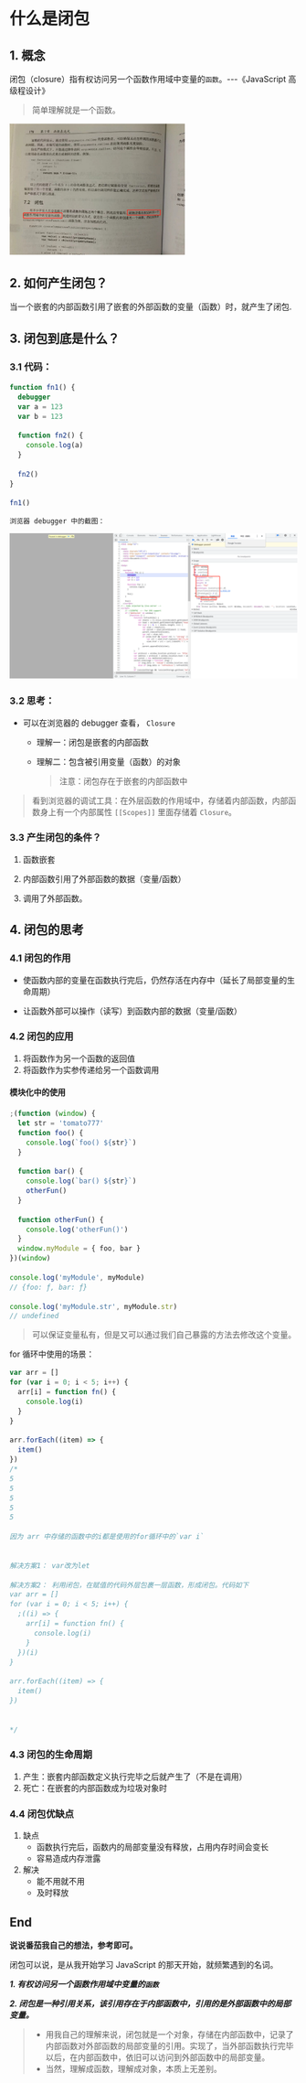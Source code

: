# 什么是闭包

## 1. 概念

闭包（closure）指有权访问另一个函数作用域中变量的`函数`。---《JavaScript 高级程设计》

> 简单理解就是一个函数。

<img src="../../.vuepress/public/bookImages/1.说说闭包(高频)/image-20221127194022360.png" alt="image-20221127194022360" style="zoom:30%;" />

## 2. 如何产生闭包？

当一个嵌套的内部函数引用了嵌套的外部函数的变量（函数）时，就产生了闭包.

## 3. 闭包到底是什么？

### 3.1 代码：

```js
function fn1() {
  debugger
  var a = 123
  var b = 123

  function fn2() {
    console.log(a)
  }

  fn2()
}

fn1()
```

`浏览器 debugger 中的截图：`

![image-20221127203742785](<../../.vuepress/public/bookImages/1.说说闭包(高频)/image-20221127203742785.png>)

### 3.2 思考：

- 可以在浏览器的 debugger 查看， `Closure`

  - 理解一：闭包是嵌套的内部函数

  - 理解二：包含被引用变量（函数）的对象

    > 注意：闭包存在于嵌套的内部函数中

> 看到浏览器的调试工具：在外层函数的作用域中，存储着内部函数，内部函数身上有一个内部属性 `[[Scopes]]` 里面存储着 `Closure`。

### 3.3 产生闭包的条件？

1. 函数嵌套

2. 内部函数引用了外部函数的数据（变量/函数）

3. 调用了外部函数。

## 4. 闭包的思考

### 4.1 闭包的作用

- 使函数内部的变量在函数执行完后，仍然存活在内存中（延长了局部变量的生命周期）

- 让函数外部可以操作（读写）到函数内部的数据（变量/函数）

### 4.2 闭包的应用

1. 将函数作为另一个函数的返回值
2. 将函数作为实参传递给另一个函数调用

#### 模块化中的使用

```js
;(function (window) {
  let str = 'tomato777'
  function foo() {
    console.log(`foo() ${str}`)
  }

  function bar() {
    console.log(`bar() ${str}`)
    otherFun()
  }

  function otherFun() {
    console.log('otherFun()')
  }
  window.myModule = { foo, bar }
})(window)

console.log('myModule', myModule)
// {foo: ƒ, bar: ƒ}

console.log('myModule.str', myModule.str)
// undefined
```

> 可以保证变量私有，但是又可以通过我们自己暴露的方法去修改这个变量。

for 循环中使用的场景：

```js
var arr = []
for (var i = 0; i < 5; i++) {
  arr[i] = function fn() {
    console.log(i)
  }
}

arr.forEach((item) => {
  item()
})
/* 
5
5
5
5
5

因为 arr 中存储的函数中的i都是使用的for循环中的`var i`


解决方案1： var改为let

解决方案2： 利用闭包，在赋值的代码外层包裹一层函数，形成闭包。代码如下
var arr = []
for (var i = 0; i < 5; i++) {
  ;((i) => {
    arr[i] = function fn() {
      console.log(i)
    }
  })(i)
}

arr.forEach((item) => {
  item()
})


*/
```

### 4.3 闭包的生命周期

1. 产生：嵌套内部函数定义执行完毕之后就产生了（不是在调用）
2. 死亡：在嵌套的内部函数成为垃圾对象时

### 4.4 闭包优缺点

1. 缺点
   - 函数执行完后，函数内的局部变量没有释放，占用内存时间会变长
   - 容易造成内存泄露
2. 解决
   - 能不用就不用
   - 及时释放

## End

**说说番茄我自己的想法，参考即可。**

闭包可以说，是从我开始学习 JavaScript 的那天开始，就频繁遇到的名词。

**_1. 有权访问另一个函数作用域中变量的`函数`_**

**_2. 闭包是一种引用关系，该引用存在于内部函数中，引用的是外部函数中的局部变量。_**

> - 用我自己的理解来说，闭包就是一个对象，存储在内部函数中，记录了内部函数对外部函数的局部变量的引用。实现了，当外部函数执行完毕以后，在内部函数中，依旧可以访问到外部函数中的局部变量。
> - 当然，理解成函数，理解成对象，本质上无差别。
